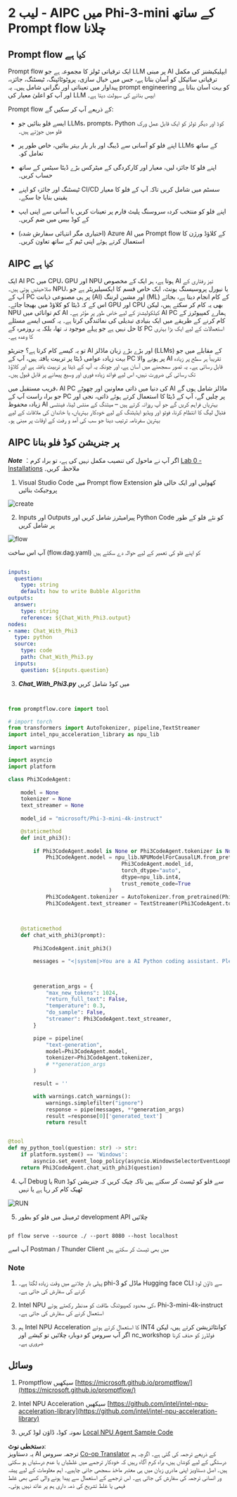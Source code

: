 <!--
CO_OP_TRANSLATOR_METADATA:
{
  "original_hash": "bc29f7fe7fc16bed6932733eac8c81b8",
  "translation_date": "2025-07-17T03:54:52+00:00",
  "source_file": "md/02.Application/02.Code/Phi3/VSCodeExt/HOL/AIPC/02.PromptflowWithNPU.md",
  "language_code": "ur"
}
-->
# **لیب 2 - AIPC میں Phi-3-mini کے ساتھ Prompt flow چلانا**

## **Prompt flow کیا ہے**

Prompt flow ایک ترقیاتی ٹولز کا مجموعہ ہے جو LLM پر مبنی AI ایپلیکیشنز کی مکمل ترقیاتی سائیکل کو آسان بناتا ہے، جس میں خیال سازی، پروٹوٹائپنگ، ٹیسٹنگ، جائزہ، پیداوار میں تعیناتی اور نگرانی شامل ہیں۔ یہ prompt engineering کو بہت آسان بناتا ہے اور آپ کو اعلیٰ معیار کی LLM ایپس بنانے کی سہولت دیتا ہے۔

Prompt flow کے ذریعے آپ کر سکیں گے:

- ایسے فلو بنائیں جو LLMs، prompts، Python کوڈ اور دیگر ٹولز کو ایک قابل عمل ورک فلو میں جوڑتے ہیں۔

- اپنے فلو کو آسانی سے ڈیبگ اور بار بار بہتر بنائیں، خاص طور پر LLMs کے ساتھ تعامل کو۔

- اپنے فلو کا جائزہ لیں، معیار اور کارکردگی کے میٹرکس بڑے ڈیٹا سیٹس کے ساتھ حساب کریں۔

- ٹیسٹنگ اور جائزہ کو اپنے CI/CD سسٹم میں شامل کریں تاکہ آپ کے فلو کا معیار یقینی بنایا جا سکے۔

- اپنے فلو کو منتخب کردہ سروسنگ پلیٹ فارم پر تعینات کریں یا آسانی سے اپنی ایپ کے کوڈ بیس میں ضم کریں۔

- (اختیاری مگر انتہائی سفارش شدہ) Azure AI میں Prompt flow کے کلاؤڈ ورژن کا استعمال کرتے ہوئے اپنی ٹیم کے ساتھ تعاون کریں۔

## **AIPC کیا ہے**

ایک AI PC میں CPU، GPU اور NPU ہوتا ہے، ہر ایک کے مخصوص AI تیز رفتاری کے صلاحیتیں ہوتی ہیں۔ NPU، یا نیورل پروسیسنگ یونٹ، ایک خاص قسم کا ایکسیلیریٹر ہے جو آپ کے PC پر ہی مصنوعی ذہانت (AI) اور مشین لرننگ (ML) کے کام انجام دیتا ہے، بجائے اس کے کہ ڈیٹا کو کلاؤڈ میں بھیجا جائے۔ GPU اور CPU بھی یہ کام کر سکتے ہیں، لیکن NPU کم توانائی میں AI کیلکولیشنز کے لیے خاص طور پر مؤثر ہے۔ AI PC ہمارے کمپیوٹرز کے کام کرنے کے طریقے میں ایک بنیادی تبدیلی کی نمائندگی کرتا ہے۔ یہ کسی ایسے مسئلے کا حل نہیں ہے جو پہلے موجود نہ تھا، بلکہ یہ روزمرہ کے PC استعمالات کے لیے ایک بڑا بہتری کا وعدہ ہے۔

تو یہ کیسے کام کرتا ہے؟ جنریٹو AI اور بڑے بڑے زبان ماڈلز (LLMs) کے مقابلے میں جو بہت زیادہ عوامی ڈیٹا پر تربیت یافتہ ہیں، آپ کے PC پر ہونے والا AI تقریباً ہر سطح پر زیادہ قابل رسائی ہے۔ یہ تصور سمجھنے میں آسان ہے، اور چونکہ یہ آپ کے ڈیٹا پر تربیت یافتہ ہے اور کلاؤڈ تک رسائی کی ضرورت نہیں، اس لیے فوائد زیادہ فوری اور وسیع پیمانے پر قابل قبول ہیں۔

قریب مستقبل میں، AI PC کی دنیا میں ذاتی معاونین اور چھوٹے AI ماڈلز شامل ہوں گے جو براہ راست آپ کے PC پر چلیں گے، آپ کے ڈیٹا کا استعمال کرتے ہوئے ذاتی، نجی اور زیادہ محفوظ AI بہتریاں فراہم کریں گے جو آپ روزانہ کرتے ہیں – میٹنگ کے منٹس لینا، فینٹسی فٹبال لیگ کا انتظام کرنا، فوٹو اور ویڈیو ایڈیٹنگ کے لیے خودکار بہتریاں، یا خاندان کی ملاقات کے لیے بہترین سفرنامہ ترتیب دینا جو سب کی آمد و رفت کے اوقات پر مبنی ہو۔

## **AIPC پر جنریشن کوڈ فلو بنانا**

***Note*** ：اگر آپ نے ماحول کی تنصیب مکمل نہیں کی ہے، تو براہ کرم [Lab 0 -Installations](./01.Installations.md) ملاحظہ کریں۔

1. Visual Studio Code میں Prompt flow Extension کھولیں اور ایک خالی فلو پروجیکٹ بنائیں

![create](../../../../../../../../../translated_images/pf_create.bde888dc83502eba082a058175bbf1eee6791219795393a386b06fd3043ec54d.ur.png)

2. Inputs اور Outputs پیرامیٹرز شامل کریں اور Python Code کو نئے فلو کے طور پر شامل کریں

![flow](../../../../../../../../../translated_images/pf_flow.520824c0969f2a94f17e947f86bdc4b4c6c88a2efa394fe3bcfb58c0dbc578a7.ur.png)

آپ اس ساخت (flow.dag.yaml) کو اپنے فلو کی تعمیر کے لیے حوالہ دے سکتے ہیں

```yaml

inputs:
  question:
    type: string
    default: how to write Bubble Algorithm
outputs:
  answer:
    type: string
    reference: ${Chat_With_Phi3.output}
nodes:
- name: Chat_With_Phi3
  type: python
  source:
    type: code
    path: Chat_With_Phi3.py
  inputs:
    question: ${inputs.question}


```

3. ***Chat_With_Phi3.py*** میں کوڈ شامل کریں

```python


from promptflow.core import tool

# import torch
from transformers import AutoTokenizer, pipeline,TextStreamer
import intel_npu_acceleration_library as npu_lib

import warnings

import asyncio
import platform

class Phi3CodeAgent:
    
    model = None
    tokenizer = None
    text_streamer = None
    
    model_id = "microsoft/Phi-3-mini-4k-instruct"

    @staticmethod
    def init_phi3():
        
        if Phi3CodeAgent.model is None or Phi3CodeAgent.tokenizer is None or Phi3CodeAgent.text_streamer is None:
            Phi3CodeAgent.model = npu_lib.NPUModelForCausalLM.from_pretrained(
                                    Phi3CodeAgent.model_id,
                                    torch_dtype="auto",
                                    dtype=npu_lib.int4,
                                    trust_remote_code=True
                                )
            Phi3CodeAgent.tokenizer = AutoTokenizer.from_pretrained(Phi3CodeAgent.model_id)
            Phi3CodeAgent.text_streamer = TextStreamer(Phi3CodeAgent.tokenizer, skip_prompt=True)

    

    @staticmethod
    def chat_with_phi3(prompt):
        
        Phi3CodeAgent.init_phi3()

        messages = "<|system|>You are a AI Python coding assistant. Please help me to generate code in Python.The answer only genertated Python code, but any comments and instructions do not need to be generated<|end|><|user|>" + prompt +"<|end|><|assistant|>"



        generation_args = {
            "max_new_tokens": 1024,
            "return_full_text": False,
            "temperature": 0.3,
            "do_sample": False,
            "streamer": Phi3CodeAgent.text_streamer,
        }

        pipe = pipeline(
            "text-generation",
            model=Phi3CodeAgent.model,
            tokenizer=Phi3CodeAgent.tokenizer,
            # **generation_args
        )

        result = ''

        with warnings.catch_warnings():
            warnings.simplefilter("ignore")
            response = pipe(messages, **generation_args)
            result =response[0]['generated_text']
            return result


@tool
def my_python_tool(question: str) -> str:
    if platform.system() == 'Windows':
        asyncio.set_event_loop_policy(asyncio.WindowsSelectorEventLoopPolicy())
    return Phi3CodeAgent.chat_with_phi3(question)


```

4. آپ Debug یا Run سے فلو کو ٹیسٹ کر سکتے ہیں تاکہ چیک کریں کہ جنریشن کوڈ ٹھیک کام کر رہا ہے یا نہیں

![RUN](../../../../../../../../../translated_images/pf_run.4239e8a0b420a58284edf6ee1471c1697c345670313c8e7beac0edaee15b9a9d.ur.png)

5. ٹرمینل میں فلو کو بطور development API چلائیں

```

pf flow serve --source ./ --port 8080 --host localhost   

```

آپ اسے Postman / Thunder Client میں بھی ٹیسٹ کر سکتے ہیں

### **Note**

1. پہلی بار چلانے میں وقت زیادہ لگتا ہے۔ phi-3 ماڈل کو Hugging face CLI سے ڈاؤن لوڈ کرنے کی سفارش کی جاتی ہے۔

2. Intel NPU کی محدود کمپیوٹنگ طاقت کو مدنظر رکھتے ہوئے، Phi-3-mini-4k-instruct استعمال کرنے کی سفارش کی جاتی ہے۔

3. ہم Intel NPU Acceleration کا استعمال کرتے ہوئے INT4 کوانٹائزیشن کرتے ہیں، لیکن اگر آپ سروس کو دوبارہ چلائیں تو کیشے اور nc_workshop فولڈرز کو حذف کرنا ضروری ہے۔

## **وسائل**

1. Promptflow سیکھیں [https://microsoft.github.io/promptflow/](https://microsoft.github.io/promptflow/)

2. Intel NPU Acceleration سیکھیں [https://github.com/intel/intel-npu-acceleration-library](https://github.com/intel/intel-npu-acceleration-library)

3. نمونہ کوڈ، ڈاؤن لوڈ کریں [Local NPU Agent Sample Code](../../../../../../../../../code/07.Lab/01/AIPC)

**دستخطی نوٹ**:  
یہ دستاویز AI ترجمہ سروس [Co-op Translator](https://github.com/Azure/co-op-translator) کے ذریعے ترجمہ کی گئی ہے۔ اگرچہ ہم درستگی کے لیے کوشاں ہیں، براہ کرم آگاہ رہیں کہ خودکار ترجمے میں غلطیاں یا عدم درستیاں ہو سکتی ہیں۔ اصل دستاویز اپنی مادری زبان میں ہی معتبر ماخذ سمجھی جانی چاہیے۔ اہم معلومات کے لیے پیشہ ور انسانی ترجمہ کی سفارش کی جاتی ہے۔ اس ترجمے کے استعمال سے پیدا ہونے والی کسی بھی غلط فہمی یا غلط تشریح کی ذمہ داری ہم پر عائد نہیں ہوتی۔